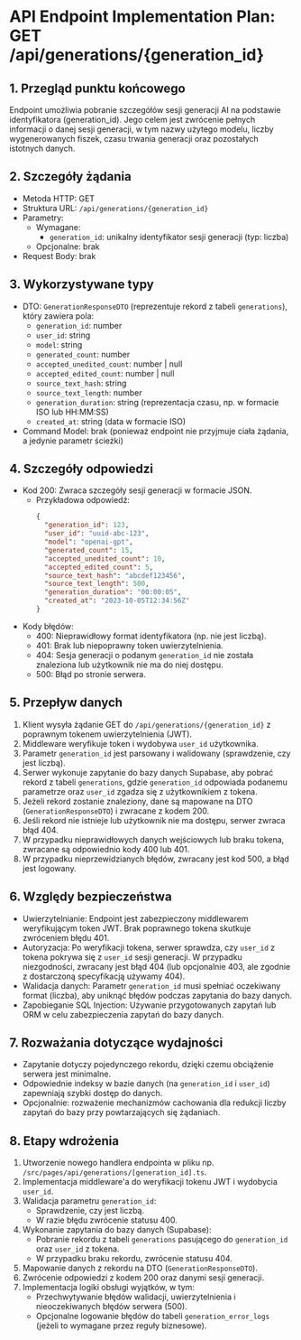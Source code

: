 # API Endpoint Implementation Plan: GET /api/generations/{generation_id}

## 1. Przegląd punktu końcowego
Endpoint umożliwia pobranie szczegółów sesji generacji AI na podstawie identyfikatora (generation_id). Jego celem jest zwrócenie pełnych informacji o danej sesji generacji, w tym nazwy użytego modelu, liczby wygenerowanych fiszek, czasu trwania generacji oraz pozostałych istotnych danych.

## 2. Szczegóły żądania
- Metoda HTTP: GET
- Struktura URL: `/api/generations/{generation_id}`
- Parametry:
  - Wymagane: 
    - `generation_id`: unikalny identyfikator sesji generacji (typ: liczba)
  - Opcjonalne: brak
- Request Body: brak

## 3. Wykorzystywane typy
- DTO: `GenerationResponseDTO` (reprezentuje rekord z tabeli `generations`), który zawiera pola:
  - `generation_id`: number
  - `user_id`: string
  - `model`: string
  - `generated_count`: number
  - `accepted_unedited_count`: number | null
  - `accepted_edited_count`: number | null
  - `source_text_hash`: string
  - `source_text_length`: number
  - `generation_duration`: string (reprezentacja czasu, np. w formacie ISO lub HH:MM:SS)
  - `created_at`: string (data w formacie ISO)
- Command Model: brak (ponieważ endpoint nie przyjmuje ciała żądania, a jedynie parametr ścieżki)

## 4. Szczegóły odpowiedzi
- Kod 200: Zwraca szczegóły sesji generacji w formacie JSON.
  - Przykładowa odpowiedź:
    ```json
    {
      "generation_id": 123,
      "user_id": "uuid-abc-123",
      "model": "openai-gpt",
      "generated_count": 15,
      "accepted_unedited_count": 10,
      "accepted_edited_count": 5,
      "source_text_hash": "abcdef123456",
      "source_text_length": 500,
      "generation_duration": "00:00:05",
      "created_at": "2023-10-05T12:34:56Z"
    }
    ```
- Kody błędów:
  - 400: Nieprawidłowy format identyfikatora (np. nie jest liczbą).
  - 401: Brak lub niepoprawny token uwierzytelnienia.
  - 404: Sesja generacji o podanym `generation_id` nie została znaleziona lub użytkownik nie ma do niej dostępu.
  - 500: Błąd po stronie serwera.

## 5. Przepływ danych
1. Klient wysyła żądanie GET do `/api/generations/{generation_id}` z poprawnym tokenem uwierzytelnienia (JWT).
2. Middleware weryfikuje token i wydobywa `user_id` użytkownika.
3. Parametr `generation_id` jest parsowany i walidowany (sprawdzenie, czy jest liczbą).
4. Serwer wykonuje zapytanie do bazy danych Supabase, aby pobrać rekord z tabeli `generations`, gdzie `generation_id` odpowiada podanemu parametrze oraz `user_id` zgadza się z użytkownikiem z tokena.
5. Jeżeli rekord zostanie znaleziony, dane są mapowane na DTO (`GenerationResponseDTO`) i zwracane z kodem 200.
6. Jeśli rekord nie istnieje lub użytkownik nie ma dostępu, serwer zwraca błąd 404.
7. W przypadku nieprawidłowych danych wejściowych lub braku tokena, zwracane są odpowiednio kody 400 lub 401.
8. W przypadku nieprzewidzianych błędów, zwracany jest kod 500, a błąd jest logowany.

## 6. Względy bezpieczeństwa
- Uwierzytelnianie: Endpoint jest zabezpieczony middlewarem weryfikującym token JWT. Brak poprawnego tokena skutkuje zwróceniem błędu 401.
- Autoryzacja: Po weryfikacji tokena, serwer sprawdza, czy `user_id` z tokena pokrywa się z `user_id` sesji generacji. W przypadku niezgodności, zwracany jest błąd 404 (lub opcjonalnie 403, ale zgodnie z dostarczoną specyfikacją używamy 404).
- Walidacja danych: Parametr `generation_id` musi spełniać oczekiwany format (liczba), aby uniknąć błędów podczas zapytania do bazy danych.
- Zapobieganie SQL Injection: Używanie przygotowanych zapytań lub ORM w celu zabezpieczenia zapytań do bazy danych.

## 7. Rozważania dotyczące wydajności
- Zapytanie dotyczy pojedynczego rekordu, dzięki czemu obciążenie serwera jest minimalne.
- Odpowiednie indeksy w bazie danych (na `generation_id` i `user_id`) zapewniają szybki dostęp do danych.
- Opcjonalnie: rozważenie mechanizmów cachowania dla redukcji liczby zapytań do bazy przy powtarzających się żądaniach.

## 8. Etapy wdrożenia
1. Utworzenie nowego handlera endpointa w pliku np. `/src/pages/api/generations/[generation_id].ts`.
2. Implementacja middleware'a do weryfikacji tokenu JWT i wydobycia `user_id`.
3. Walidacja parametru `generation_id`:
   - Sprawdzenie, czy jest liczbą.
   - W razie błędu zwrócenie statusu 400.
4. Wykonanie zapytania do bazy danych (Supabase):
   - Pobranie rekordu z tabeli `generations` pasującego do `generation_id` oraz `user_id` z tokena.
   - W przypadku braku rekordu, zwrócenie statusu 404.
5. Mapowanie danych z rekordu na DTO (`GenerationResponseDTO`).
6. Zwrócenie odpowiedzi z kodem 200 oraz danymi sesji generacji.
7. Implementacja logiki obsługi wyjątków, w tym:
   - Przechwytywanie błędów walidacji, uwierzytelnienia i nieoczekiwanych błędów serwera (500).
   - Opcjonalne logowanie błędów do tabeli `generation_error_logs` (jeżeli to wymagane przez reguły biznesowe).
 